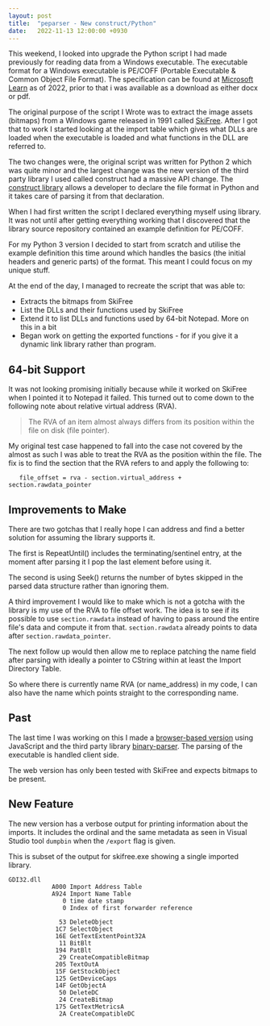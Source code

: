 ```yaml
---
layout: post
title:  "peparser - New construct/Python"
date:   2022-11-13 12:00:00 +0930
---
```

This weekend, I looked into upgrade the Python script I had made previously for
reading data from a Windows executable. The executable format for a Windows
executable is PE/COFF (Portable Executable & Common Object File Format). The
specification can be found at [Microsoft Learn][1] as of 2022, prior to that i
was available as a download as either docx or pdf.

The original purpose of the script I Wrote was to extract the image assets
(bitmaps) from a Windows game released in 1991 called [SkiFree][2]. After I got
that to work I started looking at the import table which gives what DLLs are
loaded when the executable is loaded and what functions in the DLL are referred
to.

The two changes were, the original script was written for Python 2 which was
quite minor and the largest change was the new version of the third party
library I used called construct had a massive API change. The
[construct library][3] allows a developer to declare the file format in Python
and it takes care of parsing it from that declaration.

When I had first written the script I declared everything myself using library.
It was not until after getting everything working that I discovered that the
library source repository contained an example definition for PE/COFF.

For my Python 3 version I decided to start from scratch and utilise the example
definition this time around which handles the basics (the initial headers and
generic parts) of the format. This meant I could focus on my unique stuff.

At the end of the day, I managed to recreate the script that was able to:
- Extracts the bitmaps from SkiFree
- List the DLLs and their functions used by SkiFree
- Extend it to list DLLs and functions used by 64-bit Notepad. More on this
    in a bit
- Began work on getting the exported functions - for if you give it a dynamic
  link library rather than program.

## 64-bit Support
It was not looking promising initially because while it worked on SkiFree when
I pointed it to Notepad it failed. This turned out to come down to the
following note about relative virtual address (RVA).

> The RVA of an item almost always differs from its position within the file on
  disk (file pointer).

My original test case happened to fall into the case not covered by the almost
as such I was able to treat the RVA as the position within the file. The fix is
to find the section that the RVA refers to and apply the following to:

```
   file_offset = rva - section.virtual_address + section.rawdata_pointer
```

## Improvements to Make
There are two gotchas that I really hope I can address and find a better
solution for assuming the library supports it.

The first is RepeatUntil() includes the terminating/sentinel entry, at the
moment after parsing it I pop the last element before using it.

The second is using Seek() returns the number of bytes skipped in the parsed
data structure rather than ignoring them.

A third improvement I would like to make which is not a gotcha with the library
is my use of the RVA to file offset work. The idea is to see if its possible to
use `section.rawdata` instead of having to pass around the entire file's data
and compute it from that. `section.rawdata` already points to data after
`section.rawdata_pointer`.

The next follow up would then allow me to replace patching the name field after
parsing with ideally a pointer to CString within at least the Import Directory
Table.

So where there is currently name RVA (or name_address) in my code, I can also
have the name which points straight to the corresponding name.

## Past

The last time I was working on this I made a [browser-based version][4] using
JavaScript and the third party library [binary-parser][5]. The parsing of the
executable is handled client side.

The web version has only been tested with SkiFree and expects bitmaps to be
present.


## New Feature
The new version has a verbose output for printing information about the imports.
It includes the ordinal and the same metadata as seen in Visual Studio tool
`dumpbin` when the `/export` flag is given.

This is subset of the output for skifree.exe showing a single imported library.
```
GDI32.dll
            A000 Import Address Table
            A924 Import Name Table
               0 time date stamp
               0 Index of first forwarder reference

              53 DeleteObject
             1C7 SelectObject
             16E GetTextExtentPoint32A
              11 BitBlt
             194 PatBlt
              29 CreateCompatibleBitmap
             205 TextOutA
             15F GetStockObject
             125 GetDeviceCaps
             14F GetObjectA
              50 DeleteDC
              24 CreateBitmap
             175 GetTextMetricsA
              2A CreateCompatibleDC
```

[1]: https://learn.microsoft.com/en-us/windows/win32/debug/pe-format
[2]: https://en.wikipedia.org/wiki/SkiFree
[3]: https://pypi.org/project/construct/
[4]: https://donno.id.au/warehouse51/peparser.html
[5]: https://www.npmjs.com/package/binary-parser
